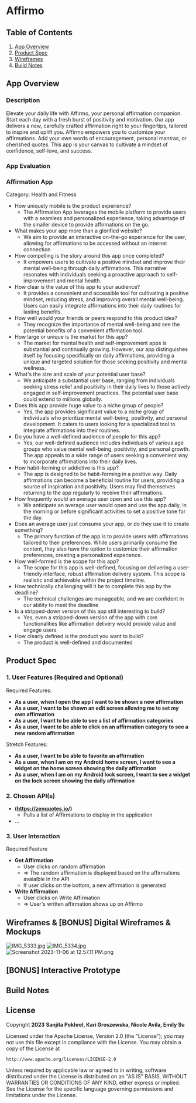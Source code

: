 # **Affirmo**

## Table of Contents

1. [App Overview](#App-Overview)
1. [Product Spec](#Product-Spec)
1. [Wireframes](#Wireframes)
1. [Build Notes](#Build-Notes)

## App Overview

### Description 

Elevate your daily life with Affirmo, your personal affirmation companion. Start each day with a fresh burst of positivity and motivation. Our app delivers a new, carefully crafted affirmation right to your fingertips, tailored to inspire and uplift you. Affirmo empowers you to customize your affirmations. Add your own words of encouragement, personal mantras, or cherished quotes. This app is your canvas to cultivate a mindset of confidence, self-love, and success.

### App Evaluation

<!-- Evaluation of your app across the following attributes -->

### Affirmation App
Category: Health and Fitness
* How uniquely mobile is the product experience? 
    * The Affirmation App leverages the mobile platform to provide users with a seamless and personalized experience, taking advantage of the smaller device to provide affirmations on the go. 
* What makes your app more than a glorified website?
    * We aim to provide an interactive on-the-go experience for the user, allowing for affirmations to be accessed without an internet connection
* How compelling is the story around this app once completed?
    * It empowers users to cultivate a positive mindset and improve their mental well-being through daily affirmations. This narrative resonates with individuals seeking a proactive approach to self-improvement and mental health.
* How clear is the value of this app to your audience?
    * It provides a convenient and accessible tool for cultivating a positive mindset, reducing stress, and improving overall mental well-being. Users can easily integrate affirmations into their daily routines for lasting benefits.
* How well would your friends or peers respond to this product idea?
    * They recognize the importance of mental well-being and see the potential benefits of a convenient affirmation tool.
* How large or unique is the market for this app?
    * The market for mental health and self-improvement apps is substantial and continually growing. However, our app distinguishes itself by focusing specifically on daily affirmations, providing a unique and targeted solution for those seeking positivity and mental wellness.
* What's the size and scale of your potential user base?
    * We anticipate a substantial user base, ranging from individuals seeking stress relief and positivity in their daily lives to those actively engaged in self-improvement practices. The potential user base could extend to millions globally.
* Does this app provide huge value to a niche group of people?
    * Yes, the app provides significant value to a niche group of individuals who prioritize mental well-being, positivity, and personal development. It caters to users looking for a specialized tool to integrate affirmations into their routines.
* Do you have a well-defined audience of people for this app?
    * Yes, our well-defined audience includes individuals of various age groups who value mental well-being, positivity, and personal growth. The app appeals to a wide range of users seeking a convenient way to incorporate affirmations into their daily lives.
* How habit-forming or addictive is this app?
    * The app is designed to be habit-forming in a positive way. Daily affirmations can become a beneficial routine for users, providing a source of inspiration and positivity. Users may find themselves returning to the app regularly to receive their affirmations.
* How frequently would an average user open and use this app?
    * We anticipate an average user would open and use the app daily, in the morning or before significant activities to set a positive tone for the day.
* Does an average user just consume your app, or do they use it to create something?
    * The primary function of the app is to provide users with affirmations tailored to their preferences. While users primarily consume the content, they also have the option to customize their affirmation preferences, creating a personalized experience.
* How well-formed is the scope for this app?
    * The scope for this app is well-defined, focusing on delivering a user-friendly interface, robust affirmation delivery system. This scope is realistic and achievable within the project timeline.
* How technically challenging will it be to complete this app by the deadline?
    * The technical challenges are manageable, and we are confident in our ability to meet the deadline
* Is a stripped-down version of this app still interesting to build?
    * Yes, even a stripped-down version of the app with core functionalities like affirmation delivery would provide value and engage users
* How clearly defined is the product you want to build?
    * The product is well-defined and documented


## Product Spec

### 1. User Features (Required and Optional)

Required Features:

- **As a user, when I open the app I want to be shown a new affirmation**
- **As a user, I want to be shown an edit screen allowing me to set my own affirmation**
- **As a user, I want to be able to see a list of affirmation categories**
- **As a user, I want to be able to click on an affirmation category to see a new random affirmation**


Stretch Features:
- **As a user, I want to be able to favorite an affirmation**
- **As a user, when I am on my Android home screen, I want to see a widget on the home screen showing the daily affirmation**
- **As a user, when I am on my Android lock screen, I want to see a widget on the lock screen showing the daily affirmation**

### 2. Chosen API(s)

- **(https://zenquotes.io/)**
  - Pulls a list of Affirmations to display in the application
- ...

### 3. User Interaction

Required Feature

- **Get Affirmation**
  - User clicks on random affirmation
  - => The random affirmation is displayed based on the affirmations avaialble in the API 
  - If user clicks on the bottom, a new affirmation is generated
- **Write Affirmation**
    - User clicks on Write Affirmation
  - => User's written affirmation shows up on Affirmo

## Wireframes & [BONUS] Digital Wireframes & Mockups
![IMG_5333.jpg](https://hackmd.io/_uploads/SyR9CiUmp.jpg)
![IMG_5334.jpg](https://hackmd.io/_uploads/SkMs0sL7T.jpg)
![Screenshot 2023-11-06 at 12.57.11 PM.png](https://hackmd.io/_uploads/rkJUwnIQp.png)


## [BONUS] Interactive Prototype

## Build Notes

## License

Copyright **2023** **Sanjita Pokhrel, Kari Groszewska, Nicole Avila, Emily Su**

Licensed under the Apache License, Version 2.0 (the "License");
you may not use this file except in compliance with the License.
You may obtain a copy of the License at

    http://www.apache.org/licenses/LICENSE-2.0

Unless required by applicable law or agreed to in writing, software
distributed under the License is distributed on an "AS IS" BASIS,
WITHOUT WARRANTIES OR CONDITIONS OF ANY KIND, either express or implied.
See the License for the specific language governing permissions and
limitations under the License.
